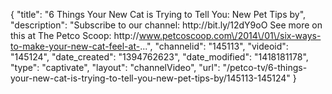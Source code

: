 {
    "title": "6 Things Your New Cat is Trying to Tell You: New Pet Tips by",
    "description": "Subscribe to our channel: http:\/\/bit.ly\/12dY9oO See more on this at The Petco Scoop: http:\/\/www.petcoscoop.com\/2014\/01\/six-ways-to-make-your-new-cat-feel-at-...",
    "channelid": "145113",
    "videoid": "145124",
    "date_created": "1394762623",
    "date_modified": "1418181178",
    "type": "captivate",
    "layout": "channelVideo",
    "url": "\/petco-tv\/6-things-your-new-cat-is-trying-to-tell-you-new-pet-tips-by\/145113-145124"
}